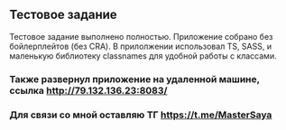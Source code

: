 ## Тестовое задание

Тестовое задание выполнено полностью. Приложение собрано без бойлерплейтов (без CRA).
В прилолжении использовал TS, SASS, и маленькую библиотеку classnames для удобной работы с классами.

### Также развернул приложение на удаленной машине, ссылка http://79.132.136.23:8083/

### Для связи со мной оставляю ТГ https://t.me/MasterSaya

